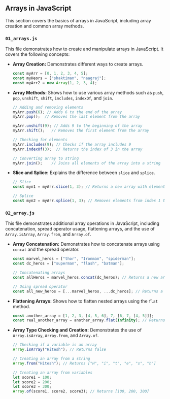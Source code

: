 ## Arrays in JavaScript

This section covers the basics of arrays in JavaScript, including array creation and common array methods.

### `01_arrays.js`

This file demonstrates how to create and manipulate arrays in JavaScript. It covers the following concepts:

-   **Array Creation:** Demonstrates different ways to create arrays.
    ```javascript
    const myArr = [0, 1, 2, 3, 4, 5];
    const myHeors = ["shaktiman", "naagraj"];
    const myArr2 = new Array(1, 2, 3, 4);
    ```
-   **Array Methods:** Shows how to use various array methods such as `push`, `pop`, `unshift`, `shift`, `includes`, `indexOf`, and `join`.
    ```javascript
    // Adding and removing elements
    myArr.push(6); // Adds 6 to the end of the array
    myArr.pop();  // Removes the last element from the array

    myArr.unshift(9); // Adds 9 to the beginning of the array
    myArr.shift();   // Removes the first element from the array

    // Checking for elements
    myArr.includes(9); // Checks if the array includes 9
    myArr.indexOf(3);  // Returns the index of 3 in the array

    // Converting array to string
    myArr.join();    // Joins all elements of the array into a string
    ```
-   **Slice and Splice:** Explains the difference between `slice` and `splice`.
    ```javascript
    // Slice
    const myn1 = myArr.slice(1, 3); // Returns a new array with elements from index 1 to 2 (exclusive of 3)

    // Splice
    const myn2 = myArr.splice(1, 3); // Removes elements from index 1 to 3 (inclusive) and returns them as a new array.  Modifies the original array.
    ```

### `02_array.js`

This file demonstrates additional array operations in JavaScript, including concatenation, spread operator usage, flattening arrays, and the use of `Array.isArray`, `Array.from`, and `Array.of`.

-   **Array Concatenation:** Demonstrates how to concatenate arrays using `concat` and the spread operator.
    ```javascript
    const marvel_heros = ["thor", "Ironman", "spiderman"];
    const dc_heros = ["superman", "flash", "batman"];

    // Concatenating arrays
    const allHeros = marvel_heros.concat(dc_heros); // Returns a new array with all elements from both arrays

    // Using spread operator
    const all_new_heros = [...marvel_heros, ...dc_heros]; // Returns a new array with all elements from both arrays
    ```
-   **Flattening Arrays:** Shows how to flatten nested arrays using the `flat` method.
    ```javascript
    const another_array = [1, 2, 3, [4, 5, 6], 7, [6, 7, [4, 5]]];
    const real_another_array = another_array.flat(Infinity); // Returns a new array with all sub-array elements concatenated
    ```
-   **Array Type Checking and Creation:** Demonstrates the use of `Array.isArray`, `Array.from`, and `Array.of`.
    ```javascript
    // Checking if a variable is an array
    Array.isArray("Hitesh"); // Returns false

    // Creating an array from a string
    Array.from("Hitesh"); // Returns ["H", "i", "t", "e", "s", "h"]

    // Creating an array from variables
    let score1 = 100;
    let score2 = 200;
    let score3 = 300;
    Array.of(score1, score2, score3); // Returns [100, 200, 300]
    ```
